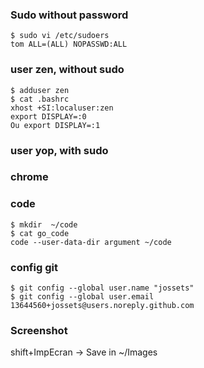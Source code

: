 ### Sudo without password

````
$ sudo vi /etc/sudoers
tom ALL=(ALL) NOPASSWD:ALL
````

### user zen, without sudo

````
$ adduser zen
$ cat .bashrc
xhost +SI:localuser:zen
export DISPLAY=:0
Ou export DISPLAY=:1
````



### user yop, with sudo



### chrome




### code

````
$ mkdir  ~/code
$ cat go_code
code --user-data-dir argument ~/code
````

### config git

````
$ git config --global user.name "jossets"
$ git config --global user.email 13644560+jossets@users.noreply.github.com                                                                  
````


### Screenshot


shift+ImpEcran -> Save in ~/Images